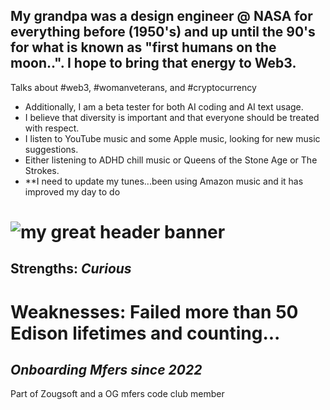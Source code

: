 


## My grandpa was a design engineer @ NASA for everything before (1950's) and up until the 90's for what is known as "first humans on the moon..". I hope to bring that energy to Web3.
Talks about #web3, #womanveterans, and #cryptocurrency
 - Additionally, I am a beta tester for both AI coding and AI text usage. 
 - I believe that diversity is important and that everyone should be treated with respect.
 - I listen to YouTube music and some Apple music, looking for new music suggestions.
 - Either listening to ADHD chill music or Queens of the Stone Age or The Strokes. 
 - **I need to update my tunes...been using Amazon music and it has improved my day to do

# ![my great header banner](March.png)

## Strengths: ***Curious***

# Weaknesses: **Failed more than 50 Edison lifetimes and counting...**

## ***Onboarding Mfers since 2022***

Part of Zougsoft and a OG mfers code club member 
